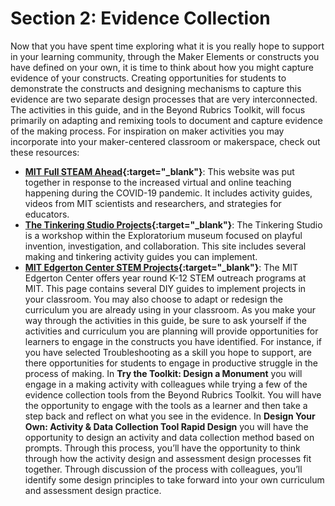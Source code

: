 # Section 2: Evidence Collection


Now that you have spent time exploring what it is you really hope to support in your learning community, through the Maker Elements or constructs you have defined on your own, it is time to think about how you might capture evidence of your constructs.
Creating opportunities for students to demonstrate the constructs and designing mechanisms to capture this evidence are two separate design processes that are very interconnected. The activities in this guide, and in the Beyond Rubrics Toolkit, will focus primarily on adapting and remixing tools to document and capture evidence of the making process. For inspiration on maker activities you may incorporate into your maker-centered classroom or makerspace, check out these resources:
  - **[MIT Full STEAM Ahead](https://fullsteam.mit.edu/){:target="_blank"}**: This website was put together in response to the increased virtual and online teaching happening during the COVID-19 pandemic. It includes activity guides, videos from MIT scientists and researchers, and strategies for educators.
  - **[The Tinkering Studio Projects](https://www.exploratorium.edu/tinkering/projects){:target="_blank"}**: The Tinkering Studio is a workshop within the Exploratorium museum focused on playful invention, investigation, and collaboration. This site includes several making and tinkering activity guides you can implement.
  - **[MIT Edgerton Center STEM Projects](https://edgerton.mit.edu/k-12-stem-projects){:target="_blank"}**: The MIT Edgerton Center offers year round K-12 STEM outreach programs at MIT. This page contains several DIY guides to implement projects in your classroom.
You may also choose to adapt or redesign the curriculum you are already using in your classroom. As you make your way through the activities in this guide, be sure to ask yourself if the activities and curriculum you are planning will provide opportunities for learners to engage in the constructs you have identified. For instance, if you have selected Troubleshooting as a skill you hope to support, are there opportunities for students to engage in productive struggle in the process of making.
In **Try the Toolkit: Design a Monument** you will engage in a making activity with colleagues while trying a few of the evidence collection tools from the Beyond Rubrics Toolkit. You will have the opportunity to engage with the tools as a learner and then take a step back and reflect on what you see in the evidence.
In **Design Your Own: Activity & Data Collection Tool Rapid Design** you will have the opportunity to design an activity and data collection method based on prompts. Through this process, you’ll have the opportunity to think through how the activity design and assessment design processes fit together. Through discussion of the process with colleagues, you’ll identify some design principles to take forward into your own curriculum and assessment design practice.
